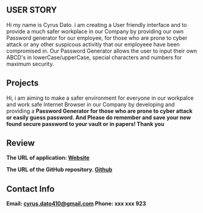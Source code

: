 ## USER STORY
Hi my name is Cyrus Dato. i am creating a User friendly interface and to provide a much safer workplace in our Company by providing our own Password generator for our employee, for those who are prone to cyber attack or any other suspicous activitiy that our employeee have been compromised in. Our Password Generator allows the user to input their own ABCD's in lowerCase/upperCase, special characters and numbers for maximum security. 




## Projects
Hi, i am aiming to make a safer environment for everyone in our workpalce and work safe Internet Browser in our Company by developing and providing a <strong>Password Generator<strong> for those who are prone to cyber attack or easily guess password. And Please do remember and save your new found secure password to your vault or in papers! <strong>Thank you<strong>

## Review

The URL of application: [Website](https://saiiikooo.github.io/secure-psw/)

The URL of the GitHub repository. [Github](https://github.com/saiiikooo)


## Contact Info
Email: cyrus.dato410@gmail.com
Phone: xxx xxx 923


